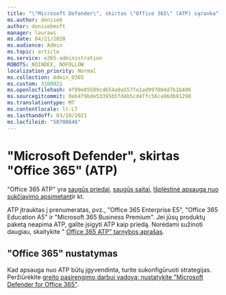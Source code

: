 ```yaml
---
title: "\"Microsoft Defender\", skirtas \"Office 365\" (ATP) sąranka"
ms.author: deniseb
author: denisebmsft
manager: laurawi
ms.date: 04/21/2020
ms.audience: Admin
ms.topic: article
ms.service: o365-administration
ROBOTS: NOINDEX, NOFOLLOW
localization_priority: Normal
ms.collection: Admin_O365
ms.custom: 3100021
ms.openlocfilehash: 4f09e85589cd654a0a557fe1ad997804d7b1b406
ms.sourcegitcommit: 0eb4f9bde53395b5fd4b5cd4ffc56ca96db91298
ms.translationtype: MT
ms.contentlocale: lt-LT
ms.lasthandoff: 03/10/2021
ms.locfileid: "50708646"
---
```

# <a name="microsoft-defender-for-office-365-atp"></a>"Microsoft Defender", skirtas "Office 365" (ATP)

"Office 365 ATP" yra [saugūs priedai](https://docs.microsoft.com/microsoft-365/security/office-365-security/atp-safe-attachments), [saugūs saitai](https://docs.microsoft.com/microsoft-365/security/office-365-security/atp-safe-links), [Išplėstinė apsauga nuo sukčiavimo apsimetant](https://docs.microsoft.com/microsoft-365/security/office-365-security/atp-anti-phishing)ir kt. 

ATP įtrauktas į prenumeratas, pvz., "Office 365 Enterprise E5", "Office 365 Education A5" ir "Microsoft 365 Business Premium". Jei jūsų produktų paketą neapima ATP, galite įsigyti ATP kaip priedą. Norėdami sužinoti daugiau, skaitykite " [Office 365 ATP" tarnybos aprašas](https://docs.microsoft.com/office365/servicedescriptions/office-365-advanced-threat-protection-service-description).

## <a name="set-up-office-365-atp"></a>"Office 365" nustatymas

Kad apsauga nuo ATP būtų įgyvendinta, turite sukonfigūruoti strategijas. Peržiūrėkite [greito pasirengimo darbui vadovą: nustatykite "Microsoft Defender for Office 365"](https://docs.microsoft.com/microsoft-365/security/office-365-security/office-365-atp).

